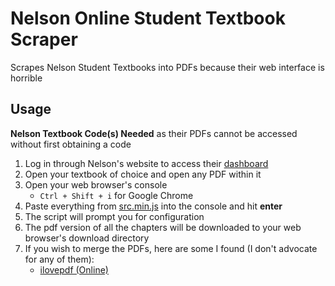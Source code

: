 # Nelson Online Student Textbook Scraper

Scrapes Nelson Student Textbooks into PDFs because their web interface is horrible

## Usage

**Nelson Textbook Code(s) Needed** as their PDFs cannot be accessed without first obtaining a code

1. Log in through Nelson's website to access their [dashboard](https://www.mynelson.com/mynelson/staticcontent/html/PublicLogin.html)
2. Open your textbook of choice and open any PDF within it
3. Open your web browser's console
   * `Ctrl + Shift + i` for Google Chrome
4. Paste everything from [src.min.js](https://github.com/chen7944/nelson-textbook-scraper/blob/master/src.min.js) into the console and hit **enter**
5. The script will prompt you for configuration
6. The pdf version of all the chapters will be downloaded to your web browser's download directory
7. If you wish to merge the PDFs, here are some I found (I don't advocate for any of them):
   * [ilovepdf (Online)](https://www.ilovepdf.com)
